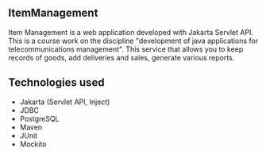 ## ItemManagement

Item Management is a web application developed with Jakarta Servlet API.
This is a course work on the discipline "development of java applications for telecommunications management".
This service that allows you to keep records of goods, add deliveries and sales, generate various reports.

## Technologies used

- Jakarta (Servlet API, Inject)
- JDBC
- PostgreSQL
- Maven
- JUnit
- Mockito
